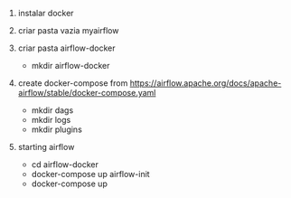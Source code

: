 1. instalar docker
2. criar pasta vazia myairflow
3. criar pasta airflow-docker  
    - mkdir airflow-docker

4. create docker-compose from https://airflow.apache.org/docs/apache-airflow/stable/docker-compose.yaml
    - mkdir dags 
    - mkdir logs 
    - mkdir plugins

5. starting airflow
    - cd airflow-docker
    - docker-compose up airflow-init
    - docker-compose up

